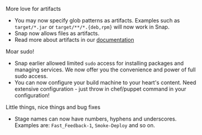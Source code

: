 More love for artifacts

* You may now specify glob patterns as artifacts. Examples such as `target/*.jar` or `target/**/*.{deb,rpm}` will now work in Snap.
* Snap now allows files as artifacts.
* Read more about artifacts in our [documentation](http://docs.snap-ci.com/pipeline/#artifact)

Moar sudo!

* Snap earlier allowed limited `sudo` access for installing packages and managing services. We now offer you the convenience and power of full sudo access.
* You can now configure your build machine to your heart's content. Need extensive configuration - just throw in chef/puppet command in your configuration!

Little things, nice things and bug fixes

* Stage names can now have numbers, hyphens and underscores. Examples are: `Fast_Feedback-1`, `Smoke-Deploy` and so on.
